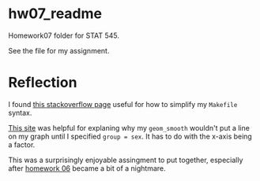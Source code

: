 hw07\_readme
================

Homework07 folder for STAT 545.

See the  file []() for my assignment.

# Reflection

I found [this stackoverflow page](https://stackoverflow.com/questions/3220277/what-do-the-makefile-symbols-and-mean) useful for how to simplify my `Makefile` syntax.

[This site](https://stackoverflow.com/questions/10357768/plotting-lines-and-the-group-aesthetic-in-ggplot2) was helpful for explaning why my `geom_smooth` wouldn't put a line on my graph until I specified `group = sex`. It has to do with the x-axis being a factor.

This was a surprisingly enjoyable assingment to put together, especially after [homework 06](https://github.com/sepkamal/STAT545-hw-Kamal-Sepehr/blob/master/Hw06/HW6_Data_wrangling_wrap_up.md) became a bit of a nightmare.


